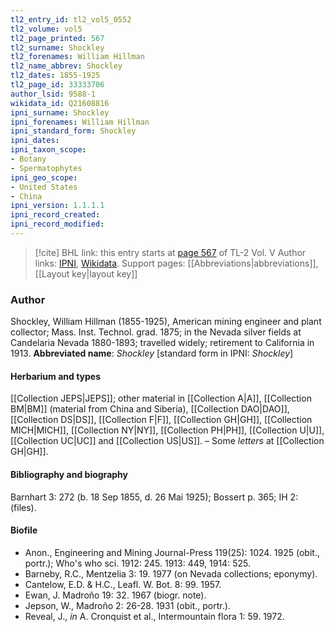 ```yaml
---
tl2_entry_id: tl2_vol5_0552
tl2_volume: vol5
tl2_page_printed: 567
tl2_surname: Shockley
tl2_forenames: William Hillman
tl2_name_abbrev: Shockley
tl2_dates: 1855-1925
tl2_page_id: 33333706
author_lsid: 9588-1
wikidata_id: Q21608816
ipni_surname: Shockley
ipni_forenames: William Hillman
ipni_standard_form: Shockley
ipni_dates: 
ipni_taxon_scope: 
- Botany
- Spermatophytes
ipni_geo_scope: 
- United States
- China
ipni_version: 1.1.1.1
ipni_record_created: 
ipni_record_modified:
---
```


> [!cite] BHL link: this entry starts at [page 567](https://www.biodiversitylibrary.org/page/33333706) of TL-2 Vol. V
> Author links: [IPNI](https://www.ipni.org/a/9588-1), [Wikidata](https://www.wikidata.org/wiki/Q21608816). Support pages: [[Abbreviations|abbreviations]], [[Layout key|layout key]]

### Author

Shockley, William Hillman (1855-1925), American mining engineer and plant collector; Mass. Inst. Technol. grad. 1875; in the Nevada silver fields at Candelaria Nevada 1880-1893; travelled widely; retirement to California in 1913. 
**Abbreviated name**: *Shockley* \[standard form in IPNI: *Shockley*\]

#### Herbarium and types

[[Collection JEPS|JEPS]]; other material in [[Collection A|A]], [[Collection BM|BM]] (material from China and Siberia), [[Collection DAO|DAO]], [[Collection DS|DS]], [[Collection F|F]], [[Collection GH|GH]], [[Collection MICH|MICH]], [[Collection NY|NY]], [[Collection PH|PH]], [[Collection U|U]], [[Collection UC|UC]] and [[Collection US|US]]. – Some *letters* at [[Collection GH|GH]].

#### Bibliography and biography

Barnhart 3: 272 (b. 18 Sep 1855, d. 26 Mai 1925); Bossert p. 365; IH 2: (files).

#### Biofile

- Anon., Engineering and Mining Journal-Press 119(25): 1024. 1925 (obit., portr.); Who's who sci. 1912: 245. 1913: 449, 1914: 525.
- Barneby, R.C., Mentzelia 3: 19. 1977 (on Nevada collections; eponymy).
- Cantelow, E.D. & H.C., Leafl. W. Bot. 8: 99. 1957.
- Ewan, J. Madroño 19: 32. 1967 (biogr. note).
- Jepson, W., Madroño 2: 26-28. 1931 (obit., portr.).
- Reveal, J., *in* A. Cronquist et al., Intermountain flora 1: 59. 1972.

